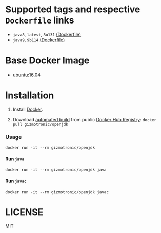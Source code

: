 # Supported tags and respective `Dockerfile` links

* `java8`, `latest`, `8u131` [(Dockerfile)](https://github.com/gizmotronic/docker-openjdk/blob/master/openjdk8/Dockerfile)
* `java9`, `9b114` [(Dockerfile)](https://github.com/gizmotronic/docker-openjdk/blob/master/openjdk9/Dockerfile)

# Base Docker Image

* [ubuntu:16.04](https://registry.hub.docker.com/_/ubuntu/)

# Installation

1. Install [Docker](https://www.docker.com/).

2. Download [automated build](https://registry.hub.docker.com/u/gizmotronic/openjdk/) from public [Docker Hub Registry](https://registry.hub.docker.com/): `docker pull gizmotronic/openjdk`

### Usage

    docker run -it --rm gizmotronic/openjdk

#### Run `java`

    docker run -it --rm gizmotronic/openjdk java

#### Run `javac`

    docker run -it --rm gizmotronic/openjdk javac

# LICENSE

MIT
